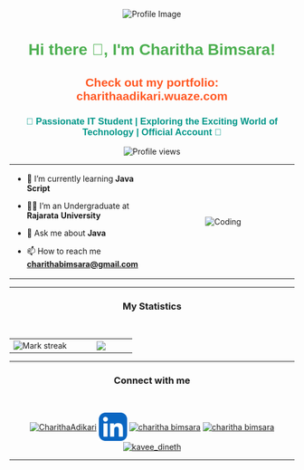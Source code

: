 <p align="center">
  <img src="https://github.com/7oSkaaa/7oSkaaa/blob/main/Images/about_me.gif?raw=true" width="100px" alt="Profile Image">
</p>
<h1 align="center" style="font-family: 'Comic Sans MS', cursive, sans-serif; color: #4CAF50;">Hi there 👋, I'm Charitha Bimsara!</h1>
<h2 align="center" style="font-family: 'Arial', sans-serif; color: #FF5722;">Check out my portfolio: <a href="https://charithaadikari.wuaze.com" target="_blank" style="text-decoration: none; color: #FF5722;">charithaadikari.wuaze.com</a></h2>
<h3 align="center" style="font-family: 'Arial', sans-serif; color: #009688;">🌟 Passionate IT Student | Exploring the Exciting World of Technology | Official Account 🌟</h3>
<p align="center">
  <img src="https://komarev.com/ghpvc/?username=CharithaAdikari&label=Profile%20views&color=0e75b6&style=flat" alt="Profile views">
</p>


<table align="center">
<tr border="none">
<td width="50%" align="left">
  
- 🌱 I’m currently learning **Java Script**

- 🧑‍🎓 I’m an Undergraduate at **Rajarata University**

- 💬 Ask me about **Java**

- 📫 How to reach me **charithabimsara@gmail.com**
  

</td>
<td width="50%" align="center">
  <img align="center" alt="Coding" width="450" src="https://repository-images.githubusercontent.com/588181932/e36ec678-7984-4cdd-8e4c-a3932772ff8e">
 </td>
</tr>
</table>

---

<h3 align="center">My Statistics</h3><br>
<p align="center">
<table align="center">
<tr border="none">
<td width="50%" align="center">

  <img  title="🔥 Get streak stats for your profile at git.io/streak-stats" alt="Mark streak" src="https://github-readme-streak-stats.herokuapp.com/?user=CharithaBimsara&theme=dark&hide_border=false&card_width=320" /> 
</td>
<td width="50%" align="center">

  <img  align="center"  src="https://github-readme-stats.anuraghazra1.vercel.app/api/top-langs/?username=CharithaBimsara&theme=dark&hide_border=false&no-bg=true&no-frame=true&langs_count=10&layout=compact&langs_count=8&card_width=320"/>
  
  </td>
</tr>
</table>

---

<h3 align="center">Connect with me</h3><br>
<p align="center">
<a href="https://www.youtube.com/@LogicLabTube" target="blank"><img align="center" src="https://static-00.iconduck.com/assets.00/youtube-icon-2048x2048-gedp2icy.png" alt="CharithaAdikari" height="50" width="50" /></a>
<a href="https://www.linkedin.com/in/charitha-adikari-6629471a4/" target="blank"><img align="center" src="https://github.com/tandpfun/skill-icons/blob/main/icons/LinkedIn.svg" alt="CharithaAdikari" height="50" width="50" /></a>
<a href="https://stackoverflow.com/users/25024367/charitha-bimsara" target="blank"><img align="center" src="https://raw.githubusercontent.com/rahuldkjain/github-profile-readme-generator/master/src/images/icons/Social/stack-overflow.svg" alt="charitha bimsara" height="50" width="50" /></a>
<a href="https://fb.com/charitha bimsara" target="blank"><img align="center" src="https://raw.githubusercontent.com/rahuldkjain/github-profile-readme-generator/master/src/images/icons/Social/facebook.svg" alt="charitha bimsara" height="50" width="50" /></a>
<a href="https://www.instagram.com/charitha_bimsara/" target="blank"><img align="center" src="https://www.edigitalagency.com.au/wp-content/uploads/new-Instagram-icon-png-full-colour.png" alt="kavee_dineth" height="50" width="50" /></a>
</p>

---

